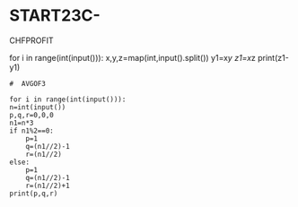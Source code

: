 # START23C-
 CHFPROFIT
 
for i in range(int(input())):
    x,y,z=map(int,input().split())
    y1=x*y
    z1=x*z
    print(z1-y1)
    
    
    #  AVGOF3
    
    for i in range(int(input())):
    n=int(input())
    p,q,r=0,0,0
    n1=n*3
    if n1%2==0:
        p=1
        q=(n1//2)-1
        r=(n1//2)
    else:
        p=1
        q=(n1//2)-1
        r=(n1//2)+1
    print(p,q,r)
